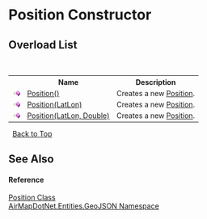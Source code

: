 # Position Constructor 
 


## Overload List
&nbsp;<table><tr><th></th><th>Name</th><th>Description</th></tr><tr><td>![Public method](media/pubmethod.gif "Public method")</td><td><a href="dd3095d2-be70-7f55-47f0-2b69f657cd58">Position()</a></td><td>
Creates a new <a href="7ee82c76-6205-6c56-8d6e-4fe6e06bb0b0">Position</a>.</td></tr><tr><td>![Public method](media/pubmethod.gif "Public method")</td><td><a href="b3cdf2c4-790d-1158-eb8b-bd9120525f4e">Position(LatLon)</a></td><td>
Creates a new <a href="7ee82c76-6205-6c56-8d6e-4fe6e06bb0b0">Position</a>.</td></tr><tr><td>![Public method](media/pubmethod.gif "Public method")</td><td><a href="38351045-269f-d11d-e4ae-cacc4a37a3ea">Position(LatLon, Double)</a></td><td>
Creates a new <a href="7ee82c76-6205-6c56-8d6e-4fe6e06bb0b0">Position</a>.</td></tr></table>&nbsp;
<a href="#position-constructor">Back to Top</a>

## See Also


#### Reference
<a href="7ee82c76-6205-6c56-8d6e-4fe6e06bb0b0">Position Class</a><br /><a href="1d543ca6-8481-5d96-aca1-a1b2d108871c">AirMapDotNet.Entities.GeoJSON Namespace</a><br />